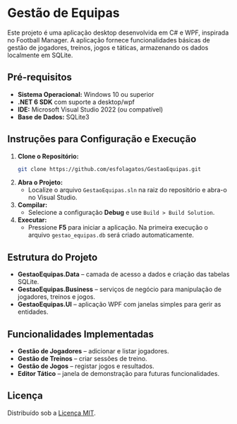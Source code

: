 # Gestão de Equipas

Este projeto é uma aplicação desktop desenvolvida em C# e WPF, inspirada no Football Manager. A aplicação fornece funcionalidades básicas de gestão de jogadores, treinos, jogos e táticas, armazenando os dados localmente em SQLite.

## Pré-requisitos

- **Sistema Operacional:** Windows 10 ou superior
- **.NET 6 SDK** com suporte a desktop/wpf
- **IDE:** Microsoft Visual Studio 2022 (ou compatível)
- **Base de Dados:** SQLite3

## Instruções para Configuração e Execução

1. **Clone o Repositório:**
   ```bash
   git clone https://github.com/esfolagatos/GestaoEquipas.git
   ```
2. **Abra o Projeto:**
   - Localize o arquivo `GestaoEquipas.sln` na raiz do repositório e abra-o no Visual Studio.
3. **Compilar:**
   - Selecione a configuração **Debug** e use `Build > Build Solution`.
4. **Executar:**
   - Pressione **F5** para iniciar a aplicação. Na primeira execução o arquivo `gestao_equipas.db` será criado automaticamente.

## Estrutura do Projeto

- **GestaoEquipas.Data** – camada de acesso a dados e criação das tabelas SQLite.
- **GestaoEquipas.Business** – serviços de negócio para manipulação de jogadores, treinos e jogos.
- **GestaoEquipas.UI** – aplicação WPF com janelas simples para gerir as entidades.

## Funcionalidades Implementadas

- **Gestão de Jogadores** – adicionar e listar jogadores.
- **Gestão de Treinos** – criar sessões de treino.
- **Gestão de Jogos** – registar jogos e resultados.
- **Editor Tático** – janela de demonstração para futuras funcionalidades.

## Licença

Distribuído sob a [Licença MIT](LICENSE).
